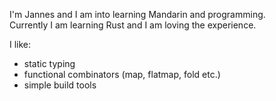 I'm Jannes and I am into learning Mandarin and programming.  
Currently I am learning Rust and I am loving the experience.

I like:  
- static typing
- functional combinators (map, flatmap, fold etc.)
- simple build tools
